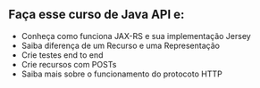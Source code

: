 ## Faça esse curso de Java API e:

-   Conheça como funciona JAX-RS e sua implementação Jersey
-   Saiba diferença de um Recurso e uma Representação
-   Crie testes end to end
-   Crie recursos com POSTs
-   Saiba mais sobre o funcionamento do protocoto HTTP